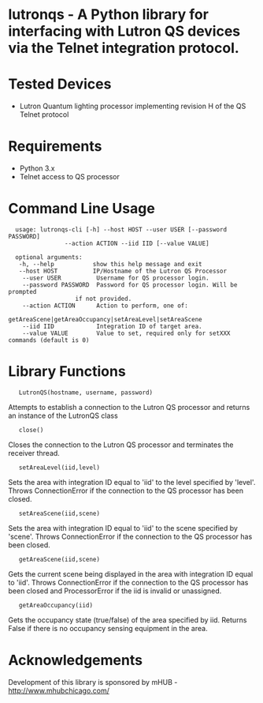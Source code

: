 # lutronqs - A Python library for interfacing with Lutron QS devices via the Telnet integration protocol.

# Tested Devices
 * Lutron Quantum lighting processor implementing revision H of the QS Telnet protocol

# Requirements
 * Python 3.x
 * Telnet access to QS processor

# Command Line Usage
      usage: lutronqs-cli [-h] --host HOST --user USER [--password PASSWORD]
                    --action ACTION --iid IID [--value VALUE]

      optional arguments:
       -h, --help           show this help message and exit
       --host HOST          IP/Hostname of the Lutron QS Processor
        --user USER          Username for QS processor login.
        --password PASSWORD  Password for QS processor login. Will be prompted 
                       if not provided.
        --action ACTION      Action to perform, one of:
                       getAreaScene|getAreaOccupancy|setAreaLevel|setAreaScene
        --iid IID            Integration ID of target area.
        --value VALUE        Value to set, required only for setXXX commands (default is 0)


# Library Functions
       LutronQS(hostname, username, password)
Attempts to establish a connection to the Lutron QS processor and returns an instance of the LutronQS class

       close()
Closes the connection to the Lutron QS processor and terminates the receiver thread.

       setAreaLevel(iid,level)
Sets the area with integration ID equal to 'iid' to the level specified by 'level'. Throws ConnectionError if the connection to the QS processor has been closed.

       setAreaScene(iid,scene)
Sets the area with integration ID equal to 'iid' to the scene specified by 'scene'. Throws ConnectionError if the connection to the QS processor has been closed.

       getAreaScene(iid,scene)
Gets the current scene being displayed in the area with integration ID equal to 'iid'. Throws ConnectionError if the connection to the QS processor has been closed and ProcessorError if the iid is invalid or unassigned.

       getAreaOccupancy(iid)
Gets the occupancy state (true/false) of the area specified by iid. Returns False if there is no occupancy sensing equipment in the area.

# Acknowledgements

Development of this library is sponsored by mHUB - http://www.mhubchicago.com/

